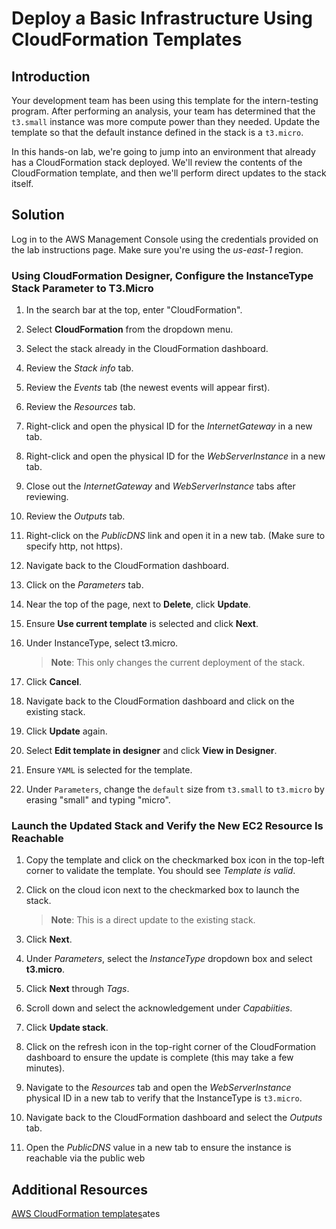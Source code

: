 # Deploy a Basic Infrastructure Using CloudFormation Templates

## Introduction

Your development team has been using this template for the intern-testing program. After performing an analysis, your team has determined that the `t3.small` instance was more compute power than they needed. Update the template so that the default instance defined in the stack is a `t3.micro`.

In this hands-on lab, we're going to jump into an environment that already has a CloudFormation stack deployed. We'll review the contents of the CloudFormation template, and then we'll perform direct updates to the stack itself.



## Solution

Log in to the AWS Management Console using the credentials provided on the lab instructions page. Make sure you're using the *us-east-1* region.



### Using CloudFormation Designer, Configure the InstanceType Stack Parameter to T3.Micro

1. In the search bar at the top, enter "CloudFormation".

2. Select **CloudFormation** from the dropdown menu.

3. Select the stack already in the CloudFormation dashboard.

4. Review the *Stack info* tab.

5. Review the *Events* tab (the newest events will appear first).

6. Review the *Resources* tab.

7. Right-click and open the physical ID for the *InternetGateway* in a new tab.

8. Right-click and open the physical ID for the *WebServerInstance* in a new tab.

9. Close out the *InternetGateway* and *WebServerInstance* tabs after reviewing.

10. Review the *Outputs* tab.

11. Right-click on the *PublicDNS* link and open it in a new tab. (Make sure to specify http, not https).

12. Navigate back to the CloudFormation dashboard.

13. Click on the *Parameters* tab.

14. Near the top of the page, next to **Delete**, click **Update**.

15. Ensure **Use current template** is selected and click **Next**.

16. Under InstanceType, select t3.micro.

    > **Note**: This only changes the current deployment of the stack.

17. Click **Cancel**.

18. Navigate back to the CloudFormation dashboard and click on the existing stack.

19. Click **Update** again.

20. Select **Edit template in designer** and click **View in Designer**.

21. Ensure `YAML` is selected for the template.

22. Under `Parameters`, change the `default` size from `t3.small` to `t3.micro` by erasing "small" and typing "micro".



### Launch the Updated Stack and Verify the New EC2 Resource Is Reachable

1. Copy the template and click on the checkmarked box icon in the top-left corner to validate the template. You should see *Template is valid*.

2. Click on the cloud icon next to the checkmarked box to launch the stack.

    > **Note**: This is a direct update to the existing stack.

3. Click **Next**.

4. Under *Parameters*, select the *InstanceType* dropdown box and select **t3.micro**.

5. Click **Next** through *Tags*.

6. Scroll down and select the acknowledgement under *Capabiities*.

7. Click **Update stack**.

8. Click on the refresh icon in the top-right corner of the CloudFormation dashboard to ensure the update is complete (this may take a few minutes).

9. Navigate to the *Resources* tab and open the *WebServerInstance* physical ID in a new tab to verify that the InstanceType is `t3.micro`.

10. Navigate back to the CloudFormation dashboard and select the *Outputs* tab.

11. Open the *PublicDNS* value in a new tab to ensure the instance is reachable via the public web



## Additional Resources
[AWS CloudFormation templates](https://github.com/awslabs/aws-cloudformation-templates/tree/master/aws/services)ates